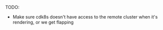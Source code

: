 TODO:

- Make sure cdk8s doesn't have access to the remote cluster when it's rendering, or we get flapping
